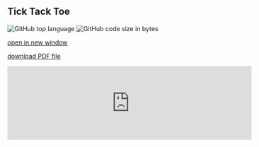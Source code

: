 ## Tick Tack Toe

![GitHub top language](https://img.shields.io/github/languages/top/ollielynas/tick-tack-toe-book )
![GitHub code size in bytes](https://img.shields.io/github/languages/code-size/ollielynas/tick-tack-toe-book )



[open in new window](https://itch.io/embed-upload/7949497?color=bdf567)

[download PDF file](https://ollie-lynas.itch.io/the-ultimate-guide-to-naughts-and-crosses/purchase)


<iframe frameborder="0" src="https://itch.io/embed/2078262" width="552" height="167"><a href="https://ollie-lynas.itch.io/the-ultimate-guide-to-naughts-and-crosses">The Ultimate Guide To Tick Tack Toe by Ollie lynas</a></iframe>